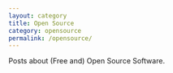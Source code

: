 ```yaml
---
layout: category
title: Open Source
category: opensource
permalink: /opensource/
---
```

Posts about (Free and) Open Source Software.
